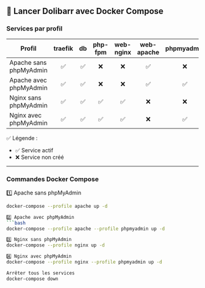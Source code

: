 ## 🔹 Lancer Dolibarr avec Docker Compose

### Services par profil

| Profil                         | traefik | db  | php-fpm | web-nginx | web-apache | phpmyadmin |
|--------------------------------|:-------:|:---:|:-------:|:---------:|:----------:|:----------:|
| Apache sans phpMyAdmin          | ✅      | ✅  | ❌      | ❌        | ✅         | ❌         |
| Apache avec phpMyAdmin          | ✅      | ✅  | ❌      | ❌        | ✅         | ✅         |
| Nginx sans phpMyAdmin           | ✅      | ✅  | ✅      | ✅        | ❌         | ❌         |
| Nginx avec phpMyAdmin           | ✅      | ✅  | ✅      | ✅        | ❌         | ✅         |

✅ Légende :  
- ✅ Service actif  
- ❌ Service non créé  

---

### Commandes Docker Compose

1️⃣ Apache sans phpMyAdmin
```bash
docker-compose --profile apache up -d

2️⃣ Apache avec phpMyAdmin
```bash
docker-compose --profile apache --profile phpmyadmin up -d

3️⃣ Nginx sans phpMyAdmin
docker-compose --profile nginx up -d

4️⃣ Nginx avec phpMyAdmin
docker-compose --profile nginx --profile phpmyadmin up -d

Arrêter tous les services
docker-compose down
